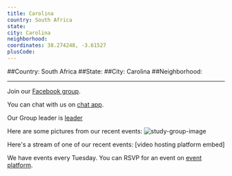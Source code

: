 ```yaml
---
title: Carolina
country: South Africa
state: 
city: Carolina
neighborhood: 
coordinates: 38.274248, -3.61527
plusCode:
---
```


##Country: South Africa
##State: 
##City: Carolina
##Neighborhood: 
*****
Join our [Facebook group](https://www.facebook.com/groups/free.code.camp.carolina).

You can chat with us on [chat app]().

Our Group leader is [leader]()

Here are some pictures from our recent events:
![study-group-image]()

Here's a stream of one of our recent events:
[video hosting platform embed]

We have events every Tuesday. You can RSVP for an event on [event platform]().
